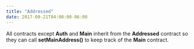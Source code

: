 ```yaml
---
title: "Addressed"
date: 2017-09-21T04:00:00-06:00
---
```

All contracts except **Auth** and **Main** inherit from the **Addressed** contract so they can call **setMainAddress()** to keep track of the **Main** contract.

<!--RQC CODE solidity Addressed/Addressed.sol -->
